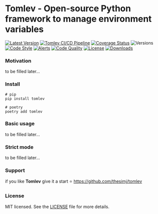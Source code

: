 # Tomlev - Open-source Python framework to manage environment variables

[![Latest Version](https://badgen.net/pypi/v/tomlev)](https://pypi.python.org/pypi/tomlev/)
[![Tomlev CI/CD Pipeline](https://github.com/thesimj/tomlev/actions/workflows/main.yml/badge.svg)](https://github.com/thesimj/tomlev/actions/workflows/main.yml)
[![Coverage Status](https://badgen.net/coveralls/c/github/thesimj/tomlev)](https://coveralls.io/github/thesimj/tomlev?branch=main)
![Versions](https://badgen.net/pypi/python/tomlev)
[![Code Style](https://img.shields.io/badge/code%20style-black-000000.svg)](https://github.com/psf/black)
[![Alerts](https://img.shields.io/lgtm/alerts/g/thesimj/tomlev.svg?logo=lgtm&logoWidth=18)](https://lgtm.com/projects/g/thesimj/tomlev/alerts/)
[![Code Quality](https://img.shields.io/lgtm/grade/python/g/thesimj/tomlev.svg?logo=lgtm&logoWidth=18)](https://lgtm.com/projects/g/thesimj/tomlev/context:python)
[![License](https://img.shields.io/pypi/l/tomlev.svg)](LICENSE)
[![Downloads](https://static.pepy.tech/personalized-badge/tomlev?period=total&units=international_system&left_color=black&right_color=green&left_text=Downloads)](https://pepy.tech/project/tomlev)

### Motivation

to be filled later...

### Install

```shell
# pip
pip install tomlev
```

```shell
# poetry
poetry add tomlev
```

### Basic usage

to be filled later...

### Strict mode

to be filled later...

### Support

if you like **Tomlev** give it a start ⭐ https://github.com/thesimj/tomlev

### License

MIT licensed. See the [LICENSE](LICENSE) file for more details.
